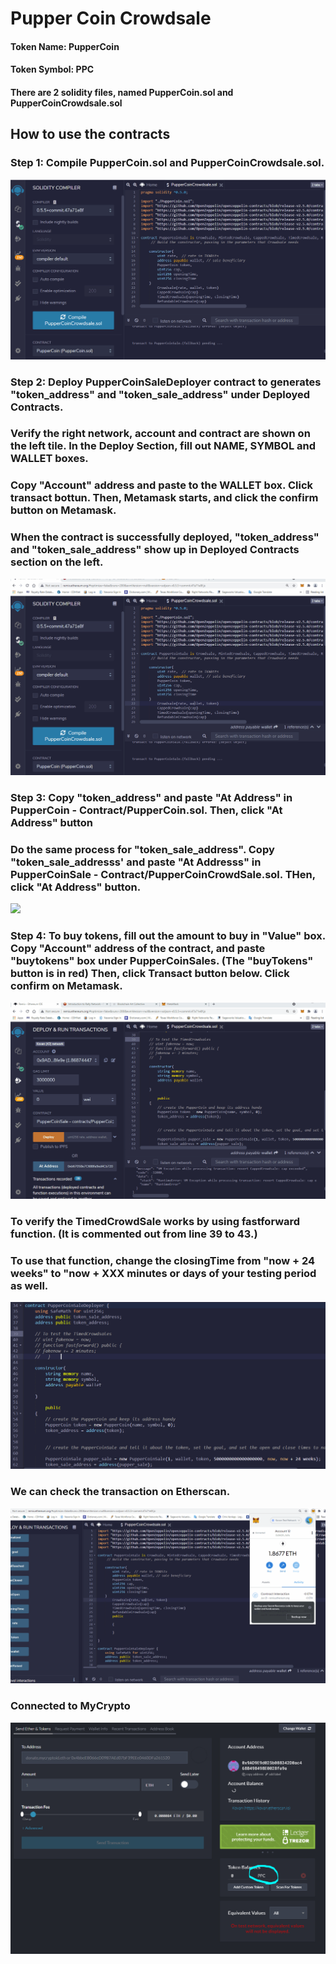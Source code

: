 # Pupper Coin Crowdsale
#### Token Name: PupperCoin
#### Token Symbol: PPC
#### There are 2 solidity files, named PupperCoin.sol and PupperCoinCrowdsale.sol
## How to use the contracts
### Step 1: Compile PupperCoin.sol and PupperCoinCrowdsale.sol.
![](images/Step1.gif)
### Step 2: Deploy PupperCoinSaleDeployer contract to generates "token_address" and "token_sale_address" under Deployed Contracts.
### Verify the right network, account and contract are shown on the left tile. In the Deploy Section, fill out NAME, SYMBOL and WALLET boxes. 
### Copy "Account" address and paste to the WALLET box. Click transact bottun. Then, Metamask starts, and click the confirm button on Metamask.
### When the contract is successfully deployed, "token_address" and "token_sale_address" show up in Deployed Contracts section on the left.
![](images/Step2.gif)
### Step 3: Copy "token_address" and paste "At Address" in PupperCoin - Contract/PupperCoin.sol. Then, click "At Address" button
### Do the same process for "token_sale_address". Copy "token_sale_addresss' and paste "At Addresss" in PupperCoinSale - Contract/PupperCoinCrowdSale.sol. THen, click "At Address" button.
![](images/Step3.gif)
### Step 4: To buy tokens, fill out the amount to buy in "Value" box. Copy "Account" address of the contract, and paste "buytokens" box under PupperCoinSales. (The "buyTokens" button is in red) Then, click Transact button below. Click confirm on Metamask.
![](images/Step4.gif) 

### To verify the TimedCrowdSale works by using fastforward function. (It is commented out from line 39 to 43.) 
### To use that function, change the closingTime from "now + 24 weeks" to "now + XXX minutes or days of your testing period as well. 
![](images/fastforward.PNG)
### We can check the transaction on Etherscan. 
![](images/Etherscan.gif)
### Connected to MyCrypto
![](images/MyCrypto.PNG)
